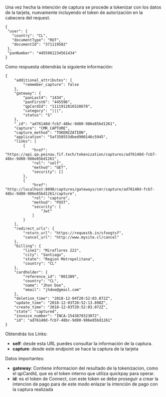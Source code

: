 Una vez hecha la intención de captura se procede a tokenizar con los datos de la tarjeta, nuevamente incluyendo el token de autorización en la cabecera del request.


```
{
 "user": {
   "country": "CL",
   "documentType": "RUT",
   "documentId": "371119582"
 },
 "panNumber": "4455961234561434"
}
```

Como respuesta obtendrás la siguiente información:

```
{
    "additional_attributes": {
        "remember_capture": false
    },
    "gateway": {
        "panLast4": "1434",
        "panFirst6": "445596",
        "qpCardId": "1111912816528678",
        "category": "|||",
        "status": "S"
    },
    "_id": "ad76140d-fcb7-48bc-9d80-986e85bd1261",
    "capture": "CMR_CAPTURE",
    "capture_method": "TOKENIZATION",
    "application": "5af350553dbed900146c5945",
    "links": [
        {
            "href": "https://api.qa.peinau.fif.tech/tokenization/captures/ad76140d-fcb7-48bc-9d80-986e85bd1261",
            "rel": "self",
            "method": "GET",
            "security": []
        },
        {
            "href": "http://localhost:8090/captures/gateways/cmr/capture/ad76140d-fcb7-48bc-9d80-986e85bd1261/capture",
            "rel": "capture",
            "method": "POST",
            "security": [
                "Jwt"
            ]
        }
    ],
    "redirect_urls": {
        "return_url": "https://requestb.in/sfoogtsf",
        "cancel_url": "http://www.mysite.cl/cancel"
    },
    "billing": {
        "line1": "Miraflores 222",
        "city": "Santiago",
        "state": "Region Metropolitana",
        "country": "CL"
    },
    "cardholder": {
        "reference_id": "001389",
        "country": "CL",
        "name": "Jhon Doe",
        "email": "jhdoe@gmail.com"
    },
    "deletion_time": "2018-12-04T20:52:03.072Z",
    "update_time": "2018-12-03T20:52:13.898Z",
    "create_time": "2018-12-03T20:52:03.072Z",
    "state": "captured",
    "invoice_number": "INCA-1543870323072",
    "id": "ad76140d-fcb7-48bc-9d80-986e85bd1261"
}

```

Obtendrás los Links:

- **self**: desde esta URL puedes consultar la información de la captura.
- **capture**: desde este endpoint se hace la captura de la tarjeta

Datos importantes:

- **gateway**: Contiene informacion del resultado de la tokenizacion, como el qpCardId, que es el token interno que utiliza quickpay para operar.
- **id**: es el token de Connect, con este token se debe proseguir a crear la intencion de pago para de este modo enlazar la intención de pago con la captura realizada
